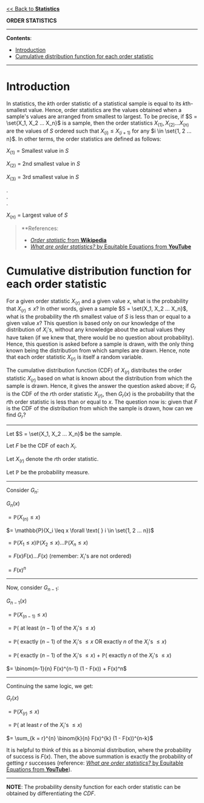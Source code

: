 <head>
  <script>
    MathJax = {
      tex: {
        inlineMath: [['$', '$']]
      }
    };
  </script>
  <script id="MathJax-script" async
    src="https://cdn.jsdelivr.net/npm/mathjax@3/es5/tex-chtml.js">
  </script>
</head>

[<< Back to **Statistics**](https://pranigopu.github.io/statistics)

**ORDER STATISTICS**

---

**Contents**:

- [Introduction](#introduction)
- [Cumulative distribution function for each order statistic](#cumulative-distribution-function-for-each-order-statistic)

---

# Introduction
In statistics, the $k$th order statistic of a statistical sample is equal to its $k$th-smallest value. Hence, order statistics are the values obtained when a sample's values are arranged from smallest to largest. To be precise, if $S = \set{X_1, X_2 ... X_n}$ is a sample, then the order statistics $X_{(1)}, X_{(2)} ... X_{(n)}$ are the values of $S$ ordered such that $X_{(i)} \leq X_{(i+1)}$ for any $i \in \set{1, 2 ... n}$. In other terms, the order statistics are defined as follows:

$X_{(1)}$ = Smallest value in $S$

$X_{(2)}$ = 2nd smallest value in $S$

$X_{(3)}$ = 3rd smallest value in $S$

.<br>.<br>.

$X_{(n)}$ = Largest value of $S$

> **References:
> 
> - [_Order statistic_ from **Wikipedia**](https://en.wikipedia.org/wiki/Order_statistic)
> - [_What are order statistics?_ by Equitable Equations from **YouTube**](https://www.youtube.com/watch?v=gDtkGqLD1R0)

# Cumulative distribution function for each order statistic
For a given order statistic $X_{(r)}$ and a given value $x$, what is the probability that $X_{(r)} \leq x$? In other words, given a sample $S = \set{X_1, X_2 ... X_n}$, what is the probability the $r$th smallest value of $S$ is less than or equal to a given value $x$? This question is based only on our knowledge of the distribution of $X_i$'s, without any knowledge about the actual values they have taken (if we knew that, there would be no question about probability). Hence, this question is asked before a sample is drawn, with the only thing known being the distribution from which samples are drawn. Hence, note that each order statistic $X_{(r)}$ is itself a random variable.

The cumulative distribution function (CDF) of $X_{(r)}$ distributes the order statistic $X_{(r)}$ based on what is known about the distribution from which the sample is drawn. Hence, it gives the answer the question asked above; if $G_r$ is the CDF of the $r$th order statistic $X_{(r)}$, then $G_r(x)$ is the probability that the $r$th order statistic is less than or equal to $x$. The question now is: given that $F$ is the CDF of the distribution from which the sample is drawn, how can we find $G_r$?

---

Let $S = \set{X_1, X_2 ... X_n}$ be the sample.

Let $F$ be the CDF of each $X_i$.

Let $X_{(r)}$ denote the $r$th order statistic.

Let $\mathbb{P}$ be the probability measure.

---

Consider $G_n$:

$G_n(x)$

$= \mathbb{P}(X_{(n)} \leq x)$

$= \mathbb{P}(X_i \leq x \forall \text{ } i \in \set{1, 2 ... n})$

$= \mathbb{P}(X_1 \leq x) \mathbb{P}(X_2 \leq x) ... \mathbb{P}(X_n \leq x)$

$= F(x) F(x) ... F(x)$ (remember: $X_i$'s are not ordered)

$= F(x)^n$

---

Now, consider $G_{n-1}$:

$G_{n-1}(x)$

$= \mathbb{P}(X_{(n-1)} \leq x)$

$= \mathbb{P}($ at least $(n-1)$ of the $X_i$'s $\leq x)$

$= \mathbb{P}($ exactly $(n-1)$ of the $X_i$'s $\leq x$ OR exactly $n$ of the $X_i$'s $\leq x)$

$= \mathbb{P}($ exactly $(n-1)$ of the $X_i$'s $\leq x)$ + $\mathbb{P}($ exactly $n$ of the $X_i$'s $\leq x)$


$= \binom{n-1}{n} F(x)^{n-1} (1 - F(x)) + F(x)^n$

---

Continuing the same logic, we get:

$G_{r}(x)$

$= \mathbb{P}(X_{(r)} \leq x)$

$= \mathbb{P}($ at least $r$ of the $X_i$'s $\leq x)$

$= \sum_{k = r}^{n} \binom{k}{n} F(x)^{k} (1 - F(x))^{n-k}$

It is helpful to think of this as a binomial distribution, where the probability of success is $F(x)$. Then, the above summation is exactly the probability of getting $r$ successes (reference: [_What are order statistics?_ by Equitable Equations from **YouTube**](https://www.youtube.com/watch?v=gDtkGqLD1R0)).

---

**NOTE**: The probability density function for each order statistic can be obtained by differentiating the $CDF$.